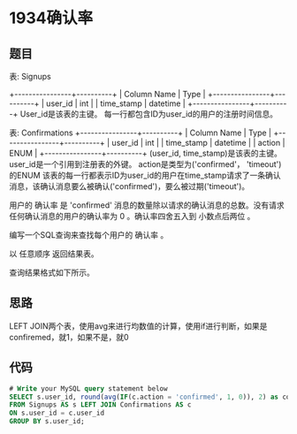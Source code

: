 1934确认率
===

题目
---

表: Signups

+----------------+----------+
| Column Name    | Type     |
+----------------+----------+
| user_id        | int      |
| time_stamp     | datetime |
+----------------+----------+
User_id是该表的主键。
每一行都包含ID为user_id的用户的注册时间信息。

表: Confirmations
+----------------+----------+
| Column Name    | Type     |
+----------------+----------+
| user_id        | int      |
| time_stamp     | datetime |
| action         | ENUM     |
+----------------+----------+
(user_id, time_stamp)是该表的主键。
user_id是一个引用到注册表的外键。
action是类型为('confirmed'， 'timeout')的ENUM
该表的每一行都表示ID为user_id的用户在time_stamp请求了一条确认消息，该确认消息要么被确认('confirmed')，要么被过期('timeout')。

用户的 确认率 是 'confirmed' 消息的数量除以请求的确认消息的总数。没有请求任何确认消息的用户的确认率为 0 。确认率四舍五入到 小数点后两位 。

编写一个SQL查询来查找每个用户的 确认率 。

以 任意顺序 返回结果表。

查询结果格式如下所示。

思路
---

LEFT JOIN两个表，使用avg来进行均数值的计算，使用if进行判断，如果是confiremed，就1，如果不是，就0

代码
---

```sql
# Write your MySQL query statement below
SELECT s.user_id, round(avg(IF(c.action = 'confirmed', 1, 0)), 2) as confirmation_rate
FROM Signups AS s LEFT JOIN Confirmations AS c 
ON s.user_id = c.user_id
GROUP BY s.user_id;
```
